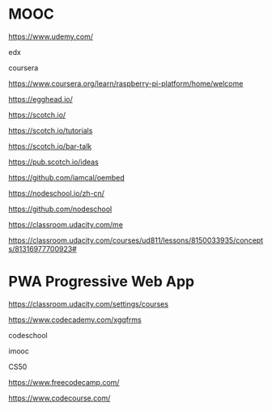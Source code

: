 # MOOC  


https://www.udemy.com/


edx


coursera

https://www.coursera.org/learn/raspberry-pi-platform/home/welcome

https://egghead.io/



https://scotch.io/


https://scotch.io/tutorials

https://scotch.io/bar-talk

https://pub.scotch.io/ideas


https://github.com/iamcal/oembed













https://nodeschool.io/zh-cn/


https://github.com/nodeschool




https://classroom.udacity.com/me

https://classroom.udacity.com/courses/ud811/lessons/8150033935/concepts/81316977700923#

# PWA  Progressive Web App  


https://classroom.udacity.com/settings/courses


https://www.codecademy.com/xgqfrms



codeschool



imooc  


CS50






https://www.freecodecamp.com/







https://www.codecourse.com/











